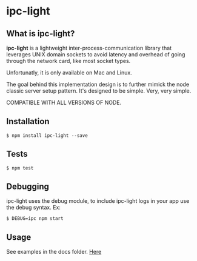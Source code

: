 # ipc-light

## What is ipc-light?

**ipc-light** is a lightweight inter-process-communication library
that leverages UNIX domain sockets to avoid latency and overhead of 
going through the network card, like most socket types.

Unfortunatly, it is only available on Mac and Linux.

The goal behind this implementation design is to further mimick the
node classic server setup pattern. It's designed to be simple. Very, very simple.

COMPATIBLE WITH ALL VERSIONS OF NODE.


## Installation

    $ npm install ipc-light --save


## Tests

    $ npm test


## Debugging

ipc-light uses the debug module, to include ipc-light logs in your app
use the debug syntax. Ex:

    $ DEBUG=ipc npm start
    
    
## Usage

See examples in the docs folder. [Here](https://github.com/fed135/ipc-light/blob/master/docs/EXAMPLES.md)
